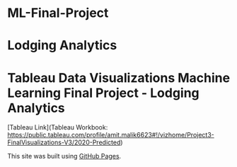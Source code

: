 # ML-Final-Project

# Lodging Analytics

# Tableau Data Visualizations Machine Learning Final Project - Lodging Analytics

[Tableau Link](Tableau Workbook: https://public.tableau.com/profile/amit.malik6623#!/vizhome/Project3-FinalVisualizations-V3/2020-Predicted)

This site was built using [GitHub Pages](https://pages.github.com/).
